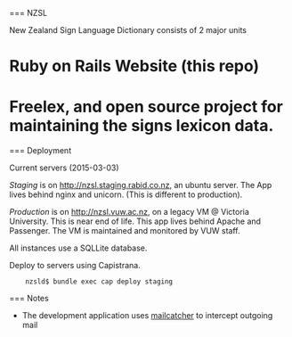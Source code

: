 === NZSL 

New Zealand Sign Language Dictionary consists of 2 major units
# Ruby on Rails Website (this repo)
# Freelex, and open source project for maintaining the signs lexicon data.


=== Deployment

Current servers (2015-03-03)

*Staging* is on http://nzsl.staging.rabid.co.nz, an ubuntu server. The App lives behind nginx and unicorn. (This is different to production). 

*Production* is on http://nzsl.vuw.ac.nz, on a legacy VM @ Victoria University. This is near end of life. This app lives behind Apache and Passenger. The VM is maintained and monitored by VUW staff.

All instances use a SQLLite database.


Deploy to servers using Capistrana.

```
	nzsld$ bundle exec cap deploy staging
```


=== Notes

* The development application uses [mailcatcher](http://mailcatcher.me/) to intercept outgoing mail
